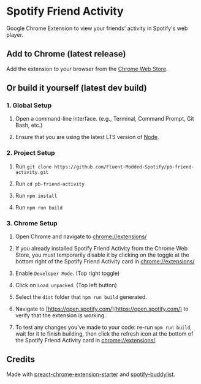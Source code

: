 # Spotify Friend Activity

Google Chrome Extension to view your friends' activity in Spotify's web player.

## Add to Chrome (latest release)

Add the extension to your browser from the [Chrome Web Store](https://chrome.google.com/webstore/detail/spotify-friend-activity/amlnlcdighbhfciijpnofbpphfnkmeaa).

## Or build it yourself (latest dev build)

### 1. Global Setup

1. Open a command-line interface. (e.g., Terminal, Command Prompt, Git Bash, etc.)

2. Ensure that you are using the latest LTS version of [Node](https://nodejs.org/en/download/).

### 2. Project Setup

1. Run `git clone https://github.com/Fluent-Modded-Spotify/pb-friend-activity.git`

2. Run `cd pb-friend-activity`

3. Run `npm install`

4. Run `npm run build`

### 3. Chrome Setup

1. Open Chrome and navigate to [chrome://extensions/](chrome://extensions/)

2. If you already installed Spotify Friend Activity from the Chrome Web Store, you must temporarily disable it by clicking on the toggle at the bottom right of the Spotify Friend Activity card in [chrome://extensions/](chrome://extensions/)

3. Enable `Developer Mode`. (Top right toggle)

4. Click on `Load unpacked`. (Top left button)

5. Select the `dist` folder that `npm run build` generated.

6. Navigate to [https://open.spotify.com/](https://open.spotify.com/) to verify that the extension is working.

7. To test any changes you've made to your code: re-run `npm run build`, wait for it to finish building, then click the refresh icon at the bottom of the Spotify Friend Activity card in [chrome://extensions/](chrome://extensions/)

## Credits

Made with [preact-chrome-extension-starter](https://github.com/andrewctate/preact-chrome-extension-starter) and [spotify-buddylist](https://github.com/valeriangalliat/spotify-buddylist).
